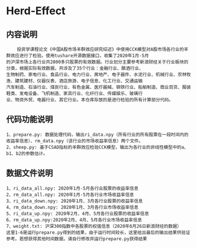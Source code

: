 # Herd-Effect
## 内容说明
        投资学课程论文《中国A股市场羊群效应研究综述》中使用CCK模型对A股市场各行业的羊群效应进行了检验。使用tushare开源数据接口，收集了2020年1月-5月
    的沪深市场上各行业共2800多只股票的有效数据。行业划分主要参考新浪财经关于行业板块的分类，根据实际有效数据，共涉及了35个行业：金融行业、酿酒行业、
    生物制药、家电行业、食品行业、电力行业、房地产、电子器件、水泥行业、机械行业、农林牧渔、建筑建材、仪器仪表、酒店旅游、电子信息、化工行业、交通运输
    汽车制造、石油行业、煤炭行业、有色金属、医疗器械、钢铁行业、船舶制造、商业百货、服装鞋类、发电设备、飞机制造、家具行业、化纤行业、传媒娱乐、玻璃行
    业、物资外贸、电器行业、其它行业。本仓库存放的是进行检验的所有计算部分代码。
## 代码功能说明
    1、prepare.py: 数据处理代码，输出ri_data.npy（所有行业的所有股票在一段时间内的收益率信息）、rm_data.npy（该行业的市场收益率信息）两个文件。
    2、sheep.py: 基于CSAD指标的羊群效应检验CCK模型，输出为各行业的非线性模型中的a、b1、b2的参数估计。
## 数据文件说明
    1、ri_data_all.npy: 2020年1月-5月各行业股票的收益率信息
    2、rm_data_all.npy: 2020年1月-5月各行业市场收益率信息
    3、ri_data_down.npy: 2020年1月、3月各行业股票的收益率信息
    4、rm_data_down.npy: 2020年1月、3月各行业市场收益率信息
    5、ri_data_up.npy: 2020年2月、4月、5月各行业股票的收益率信息
    6、rm_data_up.npy:2020年2月、4月、5月各行业市场收益率信息
    7、weight.txt: 沪深300指数中各股票的权值信息（2020年6月26日新浪财经的数据）
    这里1-6是运行prepare.py得到的结果，由于运行时间较长，这里给出最后的输出结果供验证参考。若想获得其他时间数据，请自行修改并运行prepare.py获得结果
